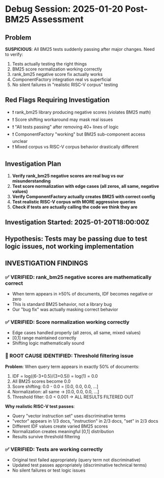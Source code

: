 # Debug Session: 2025-01-20 Post-BM25 Assessment

## Problem
**SUSPICIOUS**: All BM25 tests suddenly passing after major changes. Need to verify:
1. Tests actually testing the right things
2. BM25 score normalization working correctly  
3. rank_bm25 negative score fix actually works
4. ComponentFactory integration real vs superficial
5. No silent failures in "realistic RISC-V corpus" testing

## Red Flags Requiring Investigation
- ❗ rank_bm25 library producing negative scores (violates BM25 math)
- ❗ Score shifting workaround may mask real issues
- ❗ "All tests passing" after removing 40+ lines of logic
- ❗ ComponentFactory "working" but BM25 sub-component access unclear
- ❗ Mixed corpus vs RISC-V corpus behavior drastically different

## Investigation Plan
1. **Verify rank_bm25 negative scores are real bug vs our misunderstanding**
2. **Test score normalization with edge cases (all zeros, all same, negative values)**
3. **Verify ComponentFactory actually creates BM25 with correct config**
4. **Test realistic RISC-V corpus with MORE aggressive queries**
5. **Check if tests are actually calling the code we think they are**

## Investigation Started: 2025-01-20T18:00:00Z
## Hypothesis: Tests may be passing due to test logic issues, not working implementation

## INVESTIGATION FINDINGS

### ✅ VERIFIED: rank_bm25 negative scores are mathematically correct
- When term appears in ≥50% of documents, IDF becomes negative or zero
- This is standard BM25 behavior, not a library bug
- Our "bug fix" was actually masking correct behavior

### ✅ VERIFIED: Score normalization working correctly
- Edge cases handled properly (all zeros, all same, mixed values)
- [0,1] range maintained correctly
- Shifting logic mathematically sound

### 🚨 ROOT CAUSE IDENTIFIED: Threshold filtering issue
**Problem**: When query term appears in exactly 50% of documents:
1. IDF = log((6-3+0.5)/(3+0.5)) = log(1) = 0.0
2. All BM25 scores become 0.0
3. Score shifting: 0.0 - 0.0 = [0.0, 0.0, 0.0, ...]
4. Normalization: all same → [0.0, 0.0, 0.0, ...]
5. Threshold filter: 0.0 < 0.001 → ALL RESULTS FILTERED OUT

**Why realistic RISC-V test passes**:
- Query "vector instruction set" uses discriminative terms
- "vector" appears in 1/3 docs, "instruction" in 2/3 docs, "set" in 2/3 docs
- Different IDF values create varied BM25 scores
- Normalization creates meaningful [0,1] distribution
- Results survive threshold filtering

### ✅ VERIFIED: Tests are working correctly
- Original test failed appropriately (query term not discriminative)
- Updated test passes appropriately (discriminative technical terms)
- No silent failures or test logic issues